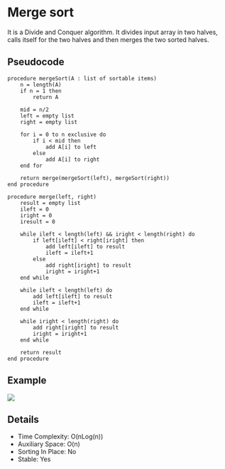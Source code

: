 # Merge sort
It is a Divide and Conquer algorithm. It divides input array in two halves, calls itself for the two halves and then merges the two sorted halves.

## Pseudocode
```
procedure mergeSort(A : list of sortable items)
	n = length(A)
    if n = 1 then
        return A

    mid = n/2
    left = empty list
    right = empty list

    for i = 0 to n exclusive do
        if i < mid then
            add A[i] to left
        else
            add A[i] to right
    end for
    
    return merge(mergeSort(left), mergeSort(right))
end procedure

procedure merge(left, right)
    result = empty list
    ileft = 0
    iright = 0
    iresult = 0

    while ileft < length(left) && iright < length(right) do
        if left[ileft] < right[iright] then
            add left[ileft] to result
            ileft = ileft+1
        else
            add right[iright] to result
            iright = iright+1
    end while

    while ileft < length(left) do
        add left[ileft] to result
        ileft = ileft+1
    end while

    while iright < length(right) do
        add right[iright] to result
        iright = iright+1
    end while

    return result
end procedure
```

## Example
![](https://upload.wikimedia.org/wikipedia/commons/c/cc/Merge-sort-example-300px.gif)

## Details
+ Time Complexity: O(nLog(n))
+ Auxiliary Space: O(n)
+ Sorting In Place: No
+ Stable: Yes